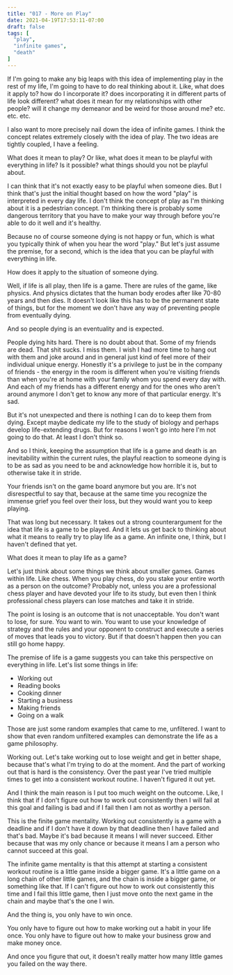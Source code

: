 ```yaml
---
title: "017 - More on Play"
date: 2021-04-19T17:53:11-07:00
draft: false
tags: [
  "play",
  "infinite games",
  "death"
]
---
```


If I'm going to make any big leaps with this idea of implementing play
in the rest of my life, I'm going to have to do real thinking about
it. Like, what does it apply to? how do I incorporate it? does
incorporating it in different parts of life look different? what does
it mean for my relationships with other people? will it change my
demeanor and be weird for those around me? etc. etc. etc.

I also want to more precisely nail down the idea of infinite games. I
think the concept relates extremely closely with the idea of play. The
two ideas are tightly coupled, I have a feeling.

What does it mean to play? Or like, what does it mean to be playful
with everything in life? Is it possible? what things should you not be
playful about.

I can think that it's not exactly easy to be playful when someone
dies. But I think that's just the initial thought based on how the
word "play" is interpreted in every day life. I don't think the
concept of play as I'm thinking about it is a pedestrian concept. I'm
thinking there is probably some dangerous territory that you have to
make your way through before you're able to do it well and it's
healthy.

Because no of course someone dying is not happy or fun, which is what
you typically think of when you hear the word "play." But let's just
assume the premise, for a second, which is the idea that you can be
playful with everything in life.

How does it apply to the situation of someone dying.

Well, if life is all play, then life is a game. There are rules of the
game, like physics. And physics dictates that the human body erodes
after like 70-80 years and then dies. It doesn't look like this has to
be the permanent state of things, but for the moment we don't have any
way of preventing people from eventually dying.

And so people dying is an eventuality and is expected.

People dying hits hard. There is no doubt about that. Some of my
friends are dead. That shit sucks. I miss them. I wish I had more time
to hang out with them and joke around and in general just kind of feel
more of their individual unique energy. Honestly it's a privilege to
just be in the company of friends - the energy in the room is
different when you're visiting friends than when you're at home with
your family whom you spend every day with. And each of my friends has
a different energy and for the ones who aren't around anymore I don't
get to know any more of that particular energy. It's sad.

But it's not unexpected and there is nothing I can do to keep them
from dying. Except maybe dedicate my life to the study of biology and
perhaps develop life-extending drugs. But for reasons I won't go into
here I'm not going to do that. At least I don't think so.

And so I think, keeping the assumption that life is a game and death
is an inevitability within the current rules, the playful reaction to
someone dying is to be as sad as you need to be and acknowledge how
horrible it is, but to otherwise take it in stride.

Your friends isn't on the game board anymore but you are. It's not
disrespectful to say that, because at the same time you recognize the
immense grief you feel over their loss, but they would want you to
keep playing.

That was long but necessary. It takes out a strong counterargument for
the idea that life is a game to be played. And it lets us get back to
thinking about what it means to really try to play life as a game. An
infinite one, I think, but I haven't defined that yet.

What does it mean to play life as a game?

Let's just think about some things we think about smaller games. Games
within life. Like chess. When you play chess, do you stake your entire
worth as a person on the outcome? Probably not, unless you are a
professional chess player and have devoted your life to its study, but
even then I think professional chess players can lose matches and take
it in stride.

The point is losing is an outcome that is not unacceptable. You don't
want to lose, for sure. You want to win. You want to use your
knowledge of strategy and the rules and your opponent to construct and
execute a series of moves that leads you to victory. But if that
doesn't happen then you can still go home happy.

The premise of life is a game suggests you can take this perspective
on everything in life. Let's list some things in life:

- Working out
- Reading books
- Cooking dinner
- Starting a business
- Making friends
- Going on a walk

Those are just some random examples that came to me, unfiltered. I
want to show that even random unfiltered examples can demonstrate the
life as a game philosophy.

Working out. Let's take working out to lose weight and get in better
shape, because that's what I'm trying to do at the moment. And the
part of working out that is hard is the consistency. Over the past
year I've tried multiple times to get into a consistent workout
routine. I haven't figured it out yet.

And I think the main reason is I put too much weight on the
outcome. Like, I think that if I don't figure out how to work out
consistently then I will fail at this goal and failing is bad and if I
fail then I am not as worthy a person.

This is the finite game mentality. Working out consistently is a game
with a deadline and if I don't have it down by that deadline then I
have failed and that's bad. Maybe it's bad because it means I will
never succeed. Either because that was my only chance or because it
means I am a person who cannot succeed at this goal.

The infinite game mentality is that this attempt at starting a
consistent workout routine is a little game inside a bigger game. It's
a little game on a long chain of other little games, and the chain is
inside a bigger game, or something like that. If I can't figure out
how to work out consistently this time and I fail this little game,
then I just move onto the next game in the chain and maybe that's the
one I win.

And the thing is, you only have to win once.

You only have to figure out how to make working out a habit in your
life once. You only have to figure out how to make your business grow
and make money once.

And once you figure that out, it doesn't really matter how many little
games you failed on the way there.

